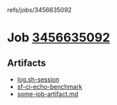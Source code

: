 refs/jobs/3456635092

# Job [3456635092](https://github.com/rokmoln/support-firecloud/runs/3456635092?check_suite_focus=true)

## Artifacts

* [log.sh-session](log.sh-session)
* [sf-ci-echo-benchmark](sf-ci-echo-benchmark)
* [some-job-artifact.md](some-job-artifact.md)

